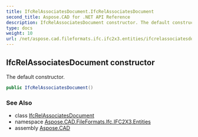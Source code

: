 ```yaml
---
title: IfcRelAssociatesDocument.IfcRelAssociatesDocument
second_title: Aspose.CAD for .NET API Reference
description: IfcRelAssociatesDocument constructor. The default constructor
type: docs
weight: 10
url: /net/aspose.cad.fileformats.ifc.ifc2x3.entities/ifcrelassociatesdocument/ifcrelassociatesdocument/
---
```

## IfcRelAssociatesDocument constructor

The default constructor.

```csharp
public IfcRelAssociatesDocument()
```

### See Also

* class [IfcRelAssociatesDocument](../)
* namespace [Aspose.CAD.FileFormats.Ifc.IFC2X3.Entities](../../ifcrelassociatesdocument/)
* assembly [Aspose.CAD](../../../)


